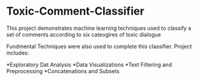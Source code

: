 # Toxic-Comment-Classifier
This project demonstrates machine learning techniques used to classify a set of comments according to six cateogires of toxic dialogue

Fundmental Techniques were also used to complete this classifier. Project includes:

*Exploratory Dat Analysis
*Data Visualizations
*Text Filtering and Preprocessing
*Concatenations and Subsets
